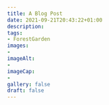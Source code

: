 ```yaml
---
title: A Blog Post
date: 2021-09-21T20:43:22+01:00
description: 
tags: 
- ForestGarden
images: 
- 
imageAlt:
- 
imageCap:
- 
gallery: false
draft: false
---
```


